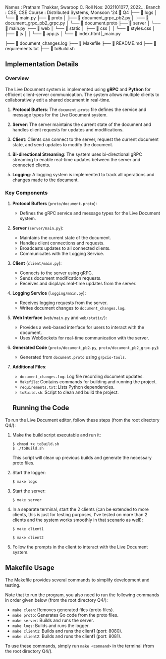 Names : Pratham Thakkar, Swaroop C.
Roll Nos: 2021101077, 2022...
Branch : CSE, CSE
Course : Distributed Systems, Monsoon '24
📁 Q4
├── 📁 logs
│   └── 📄 main.py
├── 📁 proto
│   ├── 📄 document_grpc_pb2.py
│   ├── 📄 document_grpc_pb2_grpc.py
│   └── 📄 document.proto
├── 📁 server
│   └── 📄 main.py
├── 📁 web
│   └── 📁 static
│       ├── 📁 css
│       │   └── 📄 styles.css
│       ├── 📁 js
│       │   └── 📄 app.js
│       └── 📄 index.html
    |_main.py

├── 📄 document_changes.log
├── 📄 Makefile
├── 📄 README.md
├── 📄 requirements.txt
├── 📄 toBuild.sh

## **Implementation Details**

### **Overview**

The Live Document system is implemented using **gRPC** and **Python** for efficient client-server communication. The system allows multiple clients to collaboratively edit a shared document in real-time.

1. **Protocol Buffers**: The `document.proto` file defines the service and message types for the Live Document system.

2. **Server**: The server maintains the current state of the document and handles client requests for updates and modifications.

3. **Client**: Clients can connect to the server, request the current document state, and send updates to modify the document.

4. **Bi-directional Streaming**: The system uses bi-directional gRPC streaming to enable real-time updates between the server and connected clients.

5. **Logging**: A logging system is implemented to track all operations and changes made to the document.

### **Key Components**

1. **Protocol Buffers** (`proto/document.proto`):
   - Defines the gRPC service and message types for the Live Document system.

2. **Server** (`server/main.py`):
   - Maintains the current state of the document.
   - Handles client connections and requests.
   - Broadcasts updates to all connected clients.
   - Communicates with the Logging Service.

3. **Client** (`client/main.py`):
   - Connects to the server using gRPC.
   - Sends document modification requests.
   - Receives and displays real-time updates from the server.

4. **Logging Service** (`logging/main.py`):
   - Receives logging requests from the server.
   - Writes document changes to `document_changes.log`.

5. **Web Interface** (`web/main.py` and `web/static/`):
   - Provides a web-based interface for users to interact with the document.
   - Uses WebSockets for real-time communication with the server.

6. **Generated Code** (`proto/document_pb2.py`, `proto/document_pb2_grpc.py`):
   - Generated from `document.proto` using `grpcio-tools`.

7. **Additional Files**:
   - `document_changes.log`: Log file recording document updates.
   - `Makefile`: Contains commands for building and running the project.
   - `requirements.txt`: Lists Python dependencies.
   - `toBuild.sh`: Script to clean and build the project.

   ## Running the Code

To run the Live Document editor, follow these steps (from the root directory Q4/):

1. Make the build script executable and run it:
   ```
   $ chmod +x toBuild.sh
   $ ./toBuild.sh
   ```

   This script will clean up previous builds and generate the necessary proto files.


2. Start the logger:
   ```
   $ make logs
   ```

3. Start the server:
   ```
   $ make server
   ```

4. In a separate terminal, start the 2 clients (can be extended to more clients, this is just for testing purposes, I've tested on more than 2 clients and the system works smoothly in that scenario as well):
   ```
   $ make client1
   ```

   ```
   $ make client2
   ```

5. Follow the prompts in the client to interact with the Live Document system.

## Makefile Usage

The Makefile provides several commands to simplify development and testing.

Note that to run the program, you also need to run the following commands in order given below (from the root directory Q4/):

- `make clean`: Removes generated files (proto files).
- `make proto`: Generates Go code from the proto files.
- `make server`: Builds and runs the server.
- `make logs`: Builds and runs the logger.
- `make client1`: Builds and runs the client1 (port: 8080).
- `make client2`: Builds and runs the client1 (port: 8081).

To use these commands, simply run `make <command>` in the terminal (from the root directory Q4/).